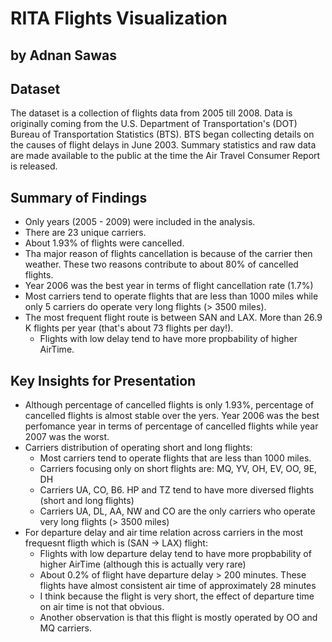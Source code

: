 # RITA Flights Visualization
## by Adnan Sawas


## Dataset

The dataset is a collection of flights data from 2005 till 2008. Data is originally coming from the U.S. Department of Transportation's (DOT) Bureau of Transportation Statistics (BTS). BTS began collecting details on the causes of flight delays in June 2003. Summary statistics and raw data are made available to the public at the time the Air Travel Consumer Report is released.


## Summary of Findings

- Only years (2005 - 2009) were included in the analysis.
- There are 23 unique carriers.
- About 1.93% of flights were cancelled.
- Tha major reason of flights cancellation is because of the carrier then weather. These two reasons contribute to about 80% of cancelled flights.
- Year 2006 was the best year in terms of flight cancellation rate (1.7%)
- Most carriers tend to operate flights that are less than 1000 miles while only 5 carriers do operate very long flights (> 3500 miles).
- The most frequent flight route is between SAN and LAX. More than 26.9 K flights per year (that's about 73 flights per day!).
  - Flights with low delay tend to have more propbability of higher AirTime.

## Key Insights for Presentation

- Although percentage of cancelled flights is only 1.93%, percentage of cancelled flights is almost stable over the yers. Year 2006 was the best perfomance year in terms of percentage of cancelled flights while year 2007 was the worst.
- Carriers distribution of operating short and long flights:
  - Most carriers tend to operate flights that are less than 1000 miles.
  - Carriers focusing only on short flights are: MQ, YV, OH, EV, OO, 9E, DH
  - Carriers UA, CO, B6. HP and TZ tend to have more diversed flights (short and long flights)
  - Carriers UA, DL, AA, NW and CO are the only carriers who operate very long flights (> 3500 miles)
- For departure delay and air time relation across carriers in the most frequesnt fligth which is (SAN -> LAX) flight:
  - Flights with low departure delay tend to have more propbability of higher AirTime (although this is actually very rare)
  - About 0.2% of flight have departure delay > 200 minutes. These flights have almost consistent air time of approximately 28 minutes
  - I think because the flight is very short, the effect of departure time on air time is not that obvious.
  - Another observation is that this flight is mostly operated by OO and MQ carriers.
